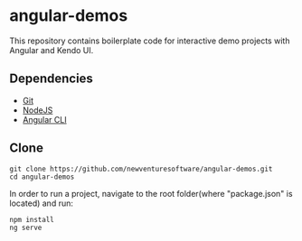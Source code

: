 # angular-demos

This repository contains boilerplate code for interactive demo projects with Angular and Kendo UI.

## Dependencies
* [Git](https://git-scm.com/downloads)
* [NodeJS](https://nodejs.org/en/download/)
* [Angular CLI](https://github.com/angular/angular-cli#angular-cli)

## Clone 
```
git clone https://github.com/newventuresoftware/angular-demos.git
cd angular-demos
```

In order to run a project, navigate to the root folder(where "package.json" is located) and run:
```
npm install
ng serve
```